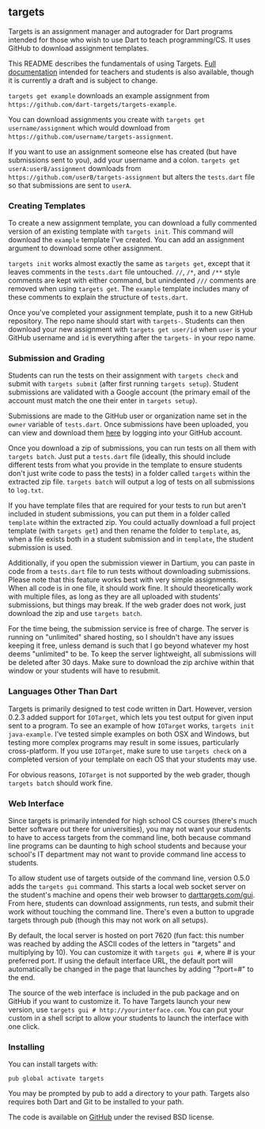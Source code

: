 ## targets ##

Targets is an assignment manager and autograder for Dart programs intended for those who wish to use Dart to teach programming/CS. It uses GitHub to download assignment templates.

This README describes the fundamentals of using Targets. [Full documentation](http://docs.darttargets.com) intended for teachers and students is also available, though it is currently a draft and is subject to change.

`targets get example` downloads an example assignment from `https://github.com/dart-targets/targets-example`.

You can download assignments you create with `targets get username/assignment` which would download from `https://github.com/username/targets-assignment`.

If you want to use an assignment someone else has created (but have submissions sent to you), add your username and a colon. `targets get userA:userB/assignment` downloads from `https://github.com/userB/targets-assignment` but alters the `tests.dart` file so that submissions are sent to `userA`.

### Creating Templates ###

To create a new assignment template, you can download a fully commented version of an existing template with `targets init`. This command will download the `example` template I've created. You can add an assignment argument to download some other assignment.

`targets init` works almost exactly the same as `targets get`, except that it leaves comments in the `tests.dart` file untouched. `//`, `/*`, and `/**` style comments are kept with either command, but unindented `///` comments are removed when using `targets get`. The `example` template includes many of these comments to explain the structure of `tests.dart`.

Once you've completed your assignment template, push it to a new GitHub repository. The repo name should start with `targets-`. Students can then download your new assignment with `targets get user/id` when `user` is your GitHub username and `id` is everything after the `targets-` in your repo name.

### Submission and Grading ###

Students can run the tests on their assignment with `targets check` and submit with `targets submit` (after first running `targets setup`). Student submissions are validated with a Google account (the primary email of the account must match the one their enter in `targets setup`). 

Submissions are made to the GitHub user or organization name set in the `owner` variable of `tests.dart`. Once submissions have been uploaded, you can view and download them [here](http://darttargets.com/results) by logging into your GitHub account.

Once you download a zip of submissions, you can run tests on all them with `targets batch`. Just put a `tests.dart` file (ideally, this should include different tests from what you provide in the template to ensure students don't just write code to pass the tests) in a folder called `targets` within the extracted zip file. `targets batch` will output a log of tests on all submissions to `log.txt`.

If you have template files that are required for your tests to run but aren't included in student submissions, you can put them in a folder called `template` within the extracted zip. You could actually download a full project template (with `targets get`) and then rename the folder to `template`, as, when a file exists both in a student submission and in `template`, the student submission is used.

Additionally, if you open the submission viewer in Dartium, you can paste in code from a `tests.dart` file to run tests without downloading submissions. Please note that this feature works best with very simple assignments. When all code is in one file, it should work fine. It should theoretically work with multiple files, as long as they are all uploaded with students' submissions, but things may break. If the web grader does not work, just download the zip and use `targets batch`.

For the time being, the submission service is free of charge. The server is running on "unlimited" shared hosting, so I shouldn't have any issues keeping it free, unless demand is such that I go beyond whatever my host deems "unlimited" to be. To keep the server lightweight, all submissions will be deleted after 30 days. Make sure to download the zip archive within that window or your students will have to resubmit.

### Languages Other Than Dart ###

Targets is primarily designed to test code written in Dart. However, version 0.2.3 added support for `IOTarget`, which lets you test output for given input sent to a program. To see an example of how `IOTarget` works, `targets init java-example`. I've tested simple examples on both OSX and Windows, but testing more complex programs may result in some issues, particularly cross-platform. If you use `IOTarget`, make sure to use `targets check` on a completed version of your template on each OS that your students may use.

For obvious reasons, `IOTarget` is not supported by the web grader, though `targets batch` should work fine.

### Web Interface ###

Since targets is primarily intended for high school CS courses (there's much better software out there for universities), you may not want your students to have to access targets from the command line, both because command line programs can be daunting to high school students and because your school's IT department may not want to provide command line access to students.

To allow student use of targets outside of the command line, version 0.5.0 adds the `targets gui` command. This starts a local web socket server on the student's machine and opens their web browser to [darttargets.com/gui](http://darttargets.com/gui). From here, students can download assignments, run tests, and submit their work without touching the command line. There's even a button to upgrade targets through pub (though this may not work on all setups).

By default, the local server is hosted on port 7620 (fun fact: this number was reached by adding the ASCII codes of the letters in "targets" and multiplying by 10). You can customize it with `targets gui #`, where # is your preferred port. If using the default interface URL, the default port will automatically be changed in the page that launches by adding "?port=#" to the end.

The source of the web interface is included in the pub package and on GitHub if you want to customize it. To have Targets launch your new version, use `targets gui # http://yourinterface.com`. You can put your custom in a shell script to allow your students to launch the interface with one click.

### Installing ###

You can install targets with:

    pub global activate targets

You may be prompted by pub to add a directory to your path. Targets also requires both Dart and Git to be installed to your path.

The code is available on [GitHub](https://github.com/dart-targets/targets) under the revised BSD license.